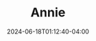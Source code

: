 ---
published: false
title: Annie
Theatre: Kingsland Station Players
Venue: Kingsland Station
Season: 
date: 2024-06-18T01:12:40-04:00
opening_date: 2024-09-27
closing_date: 2024-10-06
showtimes:
- 2024-09-27 19:30:00
- 2024-09-28 19:30:00
- 2024-09-29 15:00:00
- 2024-10-04 19:30:00
- 2024-10-05 19:30:00
- 2024-10-06 15:00:00
featured_image: 2024-Annie.webp
featured_image_alt: "Poster for the musical 'Annie' showing a bold red logo over a silhouette of the New York City skyline, including iconic buildings and the Statue of Liberty."
featured_image_caption: "Vibrant promotional poster for 'Annie,' featuring the musical’s title in large, red lettering set against a backdrop of the New York City skyline."
playbill:
Website: 
Tickets: http://ezticketapp.com/?s=ez109021
show_details: 
cast:
  - Annie: Rylee Pettyjohn
  - Oliver Warbucks: Bob O'Hara
  - Grace Farrell: Amelia Underwood
  - Miss Hannigan: Sandy McLeod
  - Rooster Hannigan: Osvaldo Medina
  - Lily St. Regis: Elisha Cauthen
  - Orphan: Anthony Clawson
  - Molly: Journey Bed
  - Tessie: Allie Davis
  - July: Lillian Biddle
  - Pepper: Cheyenne Fish
  - Duffy: Cameron Head
  - Star-To-Be: Danielle Gamble
  - Bert Healy: Jeff Thomas
  - Bonnie Boylan: Casey Parrott
  - Connie Boylan: Dara Davis
  - Ronnie Boylan: Leslie Jackson
  - Lieutenant Ward: Travis Ziglar
  - Policeman: Colton Green
  - Bundles McClosky: John Mandt
  - Dog Catcher & Usherette: Jackie Piersanti
  - Mrs. Greer: Carolyn Haller
  - Mrs. Pugh: Amber Green
  - Cecille: Araya Mandt
  - Annette: Rebecca Kast
  - Ensemble:
    - Anne Walsh
    - Sydney Gray
crew:
  - Director: Jeff Thomas
  - Music Director: Dara Davis
  - Choreographer: Susan Hill
  - Technical Director: Troy Normandin
  - Assistant Director: Brandy Eso
orchestra:
genres: 
Description: 
---